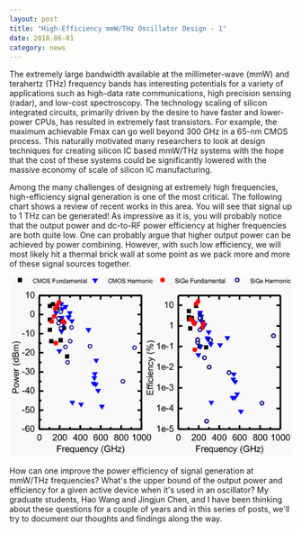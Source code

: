 ```yaml
---
layout: post
title: "High-Efficiency mmW/THz Oscillator Design - 1"
date: 2018-06-01
category: news
---
```

The extremely large bandwidth available at the millimeter-wave (mmW) and terahertz (THz) frequency bands has interesting potentials for a variety of applications such as high-data rate communications, high precision sensing (radar), and low-cost spectroscopy. The technology scaling of silicon integrated circuits, primarily driven by the desire to have faster and lower-power CPUs, has resulted in extremely fast transistors. For example, the maximum achievable Fmax can go well beyond 300 GHz in a 65-nm CMOS process. This naturally motivated many researchers to look at design techniques for creating silicon IC based mmW/THz systems with the hope that the cost of these systems could be significantly lowered with the massive economy of scale of silicon IC manufacturing.

<!--more-->

Among the many challenges of designing at extremely high frequencies, high-efficiency signal generation is one of the most critical. The following chart shows a review of recent works in this area. You will see that signal up to 1 THz can be generated! As impressive as it is, you will probably notice that the output power and dc-to-RF power efficiency at higher frequencies are both quite low. One can probably argue that higher output power can be achieved by power combining. However, with such low efficiency, we will most likely hit a thermal brick wall at some point as we pack more and more of these signal sources together.

![Literature Survey](high-efficiency-oscillator/survey.png)

How can one improve the power efficiency of signal generation at mmW/THz frequencies? What's the upper bound of the output power and efficiency for a given active device when it's used in an oscillator? My graduate students, Hao Wang and Jingjun Chen, and I have been thinking about these questions for a couple of years and in this series of posts, we'll try to document our thoughts and findings along the way.

[//]: # (Turns out that people have been thinking about this problem from very early on. In 1968, Vehovec documented in his book a method for optimizing the output power of a transistor oscillator circuit. He formulated the problem in terms of the complex voltage gain across the transistor. Shown in the following figure, a transistor oscillator is considered as a combination of an active device and a passive feedback network. The ratio between the voltage at the output and the input port of the active device is defined as the voltage gain. In the steady state, we use phasors to represent the voltages and therefore the voltage gain is complex.)
